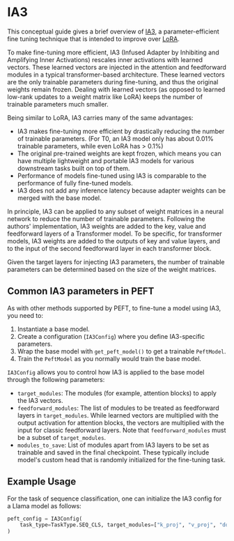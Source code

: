 <!--Copyright 2023 The HuggingFace Team. All rights reserved.

Licensed under the Apache License, Version 2.0 (the "License"); you may not use this file except in compliance with
the License. You may obtain a copy of the License at

http://www.apache.org/licenses/LICENSE-2.0

Unless required by applicable law or agreed to in writing, software distributed under the License is distributed on
an "AS IS" BASIS, WITHOUT WARRANTIES OR CONDITIONS OF ANY KIND, either express or implied. See the License for the
specific language governing permissions and limitations under the License.

⚠️ Note that this file is in Markdown but contain specific syntax for our doc-builder (similar to MDX) that may not be
rendered properly in your Markdown viewer.

-->

# IA3 

This conceptual guide gives a brief overview of [IA3](https://arxiv.org/abs/2205.05638), a parameter-efficient fine tuning technique that is 
intended to improve over [LoRA](./lora).

To make fine-tuning more efficient, IA3 (Infused Adapter by Inhibiting and Amplifying Inner Activations) 
rescales inner activations with learned vectors. These learned vectors are injected in the attention and feedforward modules 
in a typical transformer-based architecture. These learned vectors are the only trainable parameters during fine-tuning, and thus the original 
weights remain frozen. Dealing with learned vectors (as opposed to learned low-rank updates to a weight matrix like LoRA)
keeps the number of trainable parameters much smaller. 

Being similar to LoRA, IA3 carries many of the same advantages: 

* IA3 makes fine-tuning more efficient by drastically reducing the number of trainable parameters. (For T0, an IA3 model only has about 0.01% trainable parameters, while even LoRA has > 0.1%)
* The original pre-trained weights are kept frozen, which means you can have multiple lightweight and portable IA3 models for various downstream tasks built on top of them.
* Performance of models fine-tuned using IA3 is comparable to the performance of fully fine-tuned models.
* IA3 does not add any inference latency because adapter weights can be merged with the base model.

In principle, IA3 can be applied to any subset of weight matrices in a neural network to reduce the number of trainable
parameters. Following the authors' implementation, IA3 weights are added to the key, value and feedforward layers
of a Transformer model. To be specific, for transformer models, IA3 weights are added to the outputs of key and value layers, and to the input of the second feedforward layer
in each transformer block.

Given the target layers for injecting IA3 parameters, the number of trainable parameters
can be determined based on the size of the weight matrices.


## Common IA3 parameters in PEFT

As with other methods supported by PEFT, to fine-tune a model using IA3, you need to:

1. Instantiate a base model.
2. Create a configuration (`IA3Config`) where you define IA3-specific parameters.
3. Wrap the base model with `get_peft_model()` to get a trainable `PeftModel`.
4. Train the `PeftModel` as you normally would train the base model.

`IA3Config` allows you to control how IA3 is applied to the base model through the following parameters:

- `target_modules`: The modules (for example, attention blocks) to apply the IA3 vectors.
- `feedforward_modules`: The list of modules to be treated as feedforward layers in `target_modules`. While learned vectors are multiplied with
the output activation for attention blocks, the vectors are multiplied with the input for classic feedforward layers. Note that `feedforward_modules` must be a subset of `target_modules`.
- `modules_to_save`: List of modules apart from IA3 layers to be set as trainable and saved in the final checkpoint. These typically include model's custom head that is randomly initialized for the fine-tuning task.

## Example Usage

For the task of sequence classification, one can initialize the IA3 config for a Llama model as follows:

```py
peft_config = IA3Config(
    task_type=TaskType.SEQ_CLS, target_modules=["k_proj", "v_proj", "down_proj"], feedforward_modules=["down_proj"]
)
```